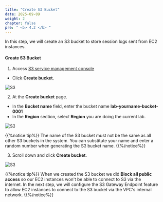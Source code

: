 ```yaml
---
title: "Create S3 Bucket"
date: 2025-09-09
weight: 2
chapter: false
pre: " <b> 4.2 </b> "
---
```


In this step, we will create an S3 bucket to store session logs sent from EC2 instances.

#### Create **S3 Bucket**

1. Access [S3 service management console](https://s3.console.aws.amazon.com/s3/home)

- Click **Create bucket**.

![S3](/images/4.s3/005-s3.png)

2. At the **Create bucket** page.

- In the **Bucket name** field, enter the bucket name **lab-yourname-bucket-0001**
- In the **Region** section, select **Region** you are doing the current lab.

![S3](/images/4.s3/006-s3.png)

{{%notice tip%}}
The name of the S3 bucket must not be the same as all other S3 buckets in the system. You can substitute your name and enter a random number when generating the S3 bucket name.
{{%/notice%}}

3. Scroll down and click **Create bucket**.

![S3](/images/4.s3/007-s3.png)

{{%notice tip%}}
When we created the S3 bucket we did **Block all public access** so our EC2 instances won't be able to connect to S3 via the internet.
In the next step, we will configure the S3 Gateway Endpoint feature to allow EC2 instances to connect to the S3 bucket via the VPC's internal network.
{{%/notice%}}
